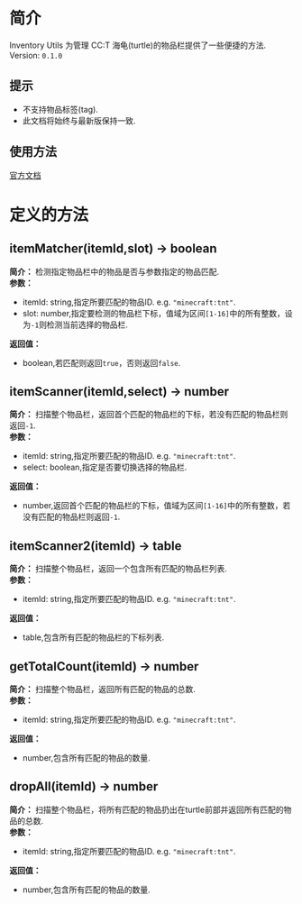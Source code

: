 # 简介
Inventory Utils 为管理 CC:T 海龟(turtle)的物品栏提供了一些便捷的方法.<br>
Version: `0.1.0`

## 提示
- 不支持物品标签(tag).
- 此文档将始终与最新版保持一致.

## 使用方法
[官方文档](https://tweaked.cc/guide/using_require.html)

# 定义的方法
## itemMatcher(itemId,slot) -> boolean
**简介：**
检测指定物品栏中的物品是否与参数指定的物品匹配.<br>
**参数：**
- itemId: string,指定所要匹配的物品ID. e.g. `"minecraft:tnt"`.
- slot: number,指定要检测的物品栏下标，值域为区间`[1-16]`中的所有整数，设为`-1`则检测当前选择的物品栏.

**返回值：**
- boolean,若匹配则返回`true`，否则返回`false`.


## itemScanner(itemId,select) -> number
**简介：**
扫描整个物品栏，返回首个匹配的物品栏的下标，若没有匹配的物品栏则返回`-1`.<br>
**参数：**
- itemId: string,指定所要匹配的物品ID. e.g. `"minecraft:tnt"`.
- select: boolean,指定是否要切换选择的物品栏.

**返回值：**
- number,返回首个匹配的物品栏的下标，值域为区间`[1-16]`中的所有整数，若没有匹配的物品栏则返回`-1`.



## itemScanner2(itemId) -> table
**简介：**
扫描整个物品栏，返回一个包含所有匹配的物品栏列表.<br>
**参数：**
- itemId: string,指定所要匹配的物品ID. e.g. `"minecraft:tnt"`.

**返回值：**
- table,包含所有匹配的物品栏的下标列表.


## getTotalCount(itemId) -> number
**简介：**
扫描整个物品栏，返回所有匹配的物品的总数.<br>
**参数：**
- itemId: string,指定所要匹配的物品ID. e.g. `"minecraft:tnt"`.

**返回值：**
- number,包含所有匹配的物品的数量.



## dropAll(itemId) -> number
**简介：**
扫描整个物品栏，将所有匹配的物品扔出在turtle前部并返回所有匹配的物品的总数.<br>
**参数：**
- itemId: string,指定所要匹配的物品ID. e.g. `"minecraft:tnt"`.

**返回值：**
- number,包含所有匹配的物品的数量.
